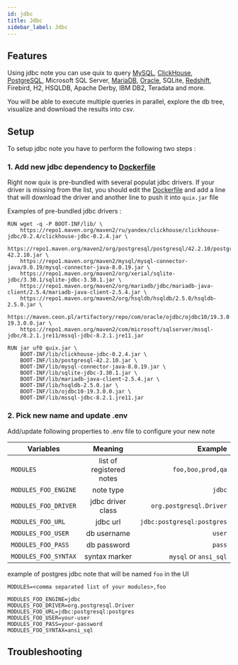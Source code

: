 ```yaml
---
id: jdbc
title: Jdbc
sidebar_label: Jdbc
---
```


## Features
Using jdbc note you can use quix to query 
[MySQL](mysql.md), 
[ClickHouse](clickhouse.md), 
[PostgreSQL](postgresql.md), 
Microsoft SQL Server, 
[MariaDB](mariadb.md), 
[Oracle](oracle.md), 
SQLite, 
[Redshift](redshift.md), 
Firebird, 
H2, 
HSQLDB, 
Apache Derby, 
IBM DB2, 
Teradata and more. 

You will be able to execute multiple queries in parallel, explore the db tree, visualize and download the results into csv.

## Setup
To setup jdbc note you have to perform the following two steps :

### 1. Add new jdbc dependency to [Dockerfile](https://github.com/wix-incubator/quix/blob/master/quix-backend/Dockerfile)
Right now quix is pre-bundled with several populat jdbc drivers. If your driver is missing from the list, 
you should edit the [Dockerfile](https://github.com/wix-incubator/quix/blob/master/quix-backend/Dockerfile) and 
add a line that will download the driver and another line to push it into `quix.jar` file 


Examples of pre-bundled jdbc drivers : 
```
RUN wget -q -P BOOT-INF/lib/ \
    https://repo1.maven.org/maven2/ru/yandex/clickhouse/clickhouse-jdbc/0.2.4/clickhouse-jdbc-0.2.4.jar \
    https://repo1.maven.org/maven2/org/postgresql/postgresql/42.2.10/postgresql-42.2.10.jar \
    https://repo1.maven.org/maven2/mysql/mysql-connector-java/8.0.19/mysql-connector-java-8.0.19.jar \
    https://repo1.maven.org/maven2/org/xerial/sqlite-jdbc/3.30.1/sqlite-jdbc-3.30.1.jar \
    https://repo1.maven.org/maven2/org/mariadb/jdbc/mariadb-java-client/2.5.4/mariadb-java-client-2.5.4.jar \
    https://repo1.maven.org/maven2/org/hsqldb/hsqldb/2.5.0/hsqldb-2.5.0.jar \
    https://maven.ceon.pl/artifactory/repo/com/oracle/ojdbc/ojdbc10/19.3.0.0/ojdbc10-19.3.0.0.jar \
    https://repo1.maven.org/maven2/com/microsoft/sqlserver/mssql-jdbc/8.2.1.jre11/mssql-jdbc-8.2.1.jre11.jar

RUN jar uf0 quix.jar \
    BOOT-INF/lib/clickhouse-jdbc-0.2.4.jar \
    BOOT-INF/lib/postgresql-42.2.10.jar \
    BOOT-INF/lib/mysql-connector-java-8.0.19.jar \
    BOOT-INF/lib/sqlite-jdbc-3.30.1.jar \
    BOOT-INF/lib/mariadb-java-client-2.5.4.jar \
    BOOT-INF/lib/hsqldb-2.5.0.jar \
    BOOT-INF/lib/ojdbc10-19.3.0.0.jar \
    BOOT-INF/lib/mssql-jdbc-8.2.1.jre11.jar
``` 

### 2. Pick new name and update .env

Add/update following properties to .env file to configure your new note    

| Variables        | Meaning           | Example  |
| ------------- |:-------------:| -----:|
| `MODULES`      | list of registered notes | `foo,boo,prod,qa` |
| `MODULES_FOO_ENGINE`      | note type | `jdbc` |
| `MODULES_FOO_DRIVER` | jdbc driver class      |   `org.postgresql.Driver` |
| `MODULES_FOO_URL` | jdbc url      |   `jdbc:postgresql:postgres` |
| `MODULES_FOO_USER` | db username      |   `user` |
| `MODULES_FOO_PASS` | db password      |   `pass` |
| `MODULES_FOO_SYNTAX` | syntax marker      |   `mysql` or `ansi_sql` |


example of postgres jdbc note that will be named `foo` in the UI

```properties
MODULES=<comma separated list of your modules>,foo

MODULES_FOO_ENGINE=jdbc
MODULES_FOO_DRIVER=org.postgresql.Driver
MODULES_FOO_URL=jdbc:postgresql:postgres
MODULES_FOO_USER=your-user
MODULES_FOO_PASS=your-password
MODULES_FOO_SYNTAX=ansi_sql
```

## Troubleshooting
